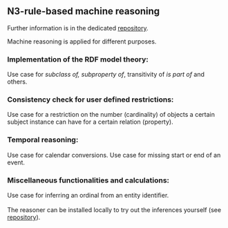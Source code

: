## N3-rule-based machine reasoning
Further information is in the dedicated [repository](https://github.com/nie-ine/N3-rule-based_machine-reasoning).

Machine reasoning is applied for different purposes.

### Implementation of the RDF model theory:
Use case for *subclass of, subproperty of*, transitivity of *is part of* and others.

### Consistency check for user defined restrictions:
Use case for a restriction on the number (cardinality) of objects a certain subject instance can have for a certain relation (property).

### Temporal reasoning:
Use case for calendar conversions.
Use case for missing start or end of an event.

### Miscellaneous functionalities and calculations:
Use case for inferring an ordinal from an entity identifier.
&nbsp;  
&nbsp;  
The reasoner can be installed locally to try out the inferences yourself (see [repository](https://github.com/nie-ine/N3-rule-based_machine-reasoning)).

